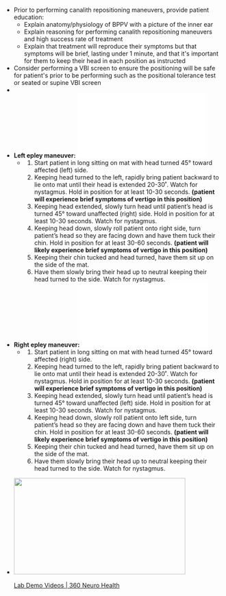 - Prior to performing canalith repositioning maneuvers, provide patient education:
	- Explain anatomy/physiology of BPPV with a picture of the inner ear
	- Explain reasoning for performing canalith repositioning maneuvers and high success rate of treatment
	- Explain that treatment will reproduce their symptoms but that symptoms will be brief, lasting under 1 minute, and that it's important for them to keep their head in each position as instructed
- Consider performing a VBI screen to ensure the positioning will be safe for patient's prior to be performing such as the positional tolerance test or seated or supine VBI screen
-
- **Left epley maneuver:** ![Epley Maneuver Left Flow Diagram.pdf](../assets/Epley_Maneuver_Left_Flow_Diagram_1639693855006_0.pdf)
	- 1. Start patient in long sitting on mat with head turned 45° toward affected (left) side.
	  2. Keeping head turned to the left, rapidly bring patient backward to lie onto mat until their head is extended 20-30˚. Watch for nystagmus. Hold in position for at least 10-30 seconds. **(patient will experience brief symptoms of vertigo in this position)**
	  3. Keeping head extended, slowly turn head until patient’s head is turned 45° toward unaffected (right) side. Hold in position for at least 10-30 seconds. Watch for nystagmus.
	  4. Keeping head down, slowly roll patient onto right side, turn patient’s head so they are facing down and have them tuck their chin. Hold in position for at least 30-60 seconds. **(patient will likely experience brief symptoms of vertigo in this position)**
	  5. Keeping their chin tucked and head turned, have them sit up on the side of the mat.
	  6. Have them slowly bring their head up to neutral keeping their head turned to the side. Watch for nystagmus.
- **Right epley maneuver:**![Epley Maneuver Right Flow Diagram.pdf](../assets/Epley_Maneuver_Right_Flow_Diagram_1639693865372_0.pdf)
	- 1. Start patient in long sitting on mat with head turned 45° toward affected (right) side.
	  2. Keeping head turned to the left, rapidly bring patient backward to lie onto mat until their head is extended 20-30˚. Watch for nystagmus. Hold in position for at least 10-30 seconds. **(patient will experience brief symptoms of vertigo in this position)**
	  3. Keeping head extended, slowly turn head until patient’s head is turned 45° toward unaffected (left) side. Hold in position for at least 10-30 seconds. Watch for nystagmus.
	  4. Keeping head down, slowly roll patient onto left side, turn patient’s head so they are facing down and have them tuck their chin. Hold in position for at least 30-60 seconds. **(patient will likely experience brief symptoms of vertigo in this position)**
	  5. Keeping their chin tucked and head turned, have them sit up on the side of the mat.
	  6. Have them slowly bring their head up to neutral keeping their head turned to the side. Watch for nystagmus.
-
  <p><a href="https://www.360neurohealth.com/courses/certificate-of-competency-in-vestibular-rehabilitation-course-ccvr/lectures/36795242?wvideo=zfqec4d9sk"><img src="https://embed-ssl.wistia.com/deliveries/fe8118b71c60d2e8952fb867487f478382de3ef0.jpg?image_crop_resized=800x450&amp;image_play_button_size=2x&amp;image_play_button=1&amp;image_play_button_color=1A9DCEe0" width="400" height="225" style="width: 400px; height: 225px;"></a></p><p><a href="https://www.360neurohealth.com/courses/certificate-of-competency-in-vestibular-rehabilitation-course-ccvr/lectures/36795242?wvideo=zfqec4d9sk">Lab Demo Videos | 360 Neuro Health</a></p>